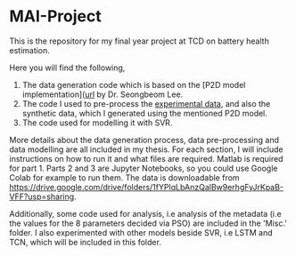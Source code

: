 # MAI-Project
This is the repository for my final year project at TCD on battery health estimation. 

Here you will find the following,
1. The data generation code which is based on the [P2D model implementation]([url](https://github.com/DEARLIBS) by Dr. Seongbeom Lee.
2. The code I used to pre-process the [experimental data](https://osf.io/qsabn/?view_only=2a03b6c78ef14922a3e244f3d549de78), and also the synthetic data, which I generated using the mentioned P2D model.
3. The code used for modelling it with SVR. 

More details about the data generation process, data pre-processing and data modelling are all included in my thesis. 
For each section, I will include instructions on how to run it and what files are required. Matlab is required for part 1. Parts 2 and 3 are Jupyter Notebooks, so you could use Google Colab for example to run them. The data is downloadable from https://drive.google.com/drive/folders/1fYPlqLbAnzQalBw9erhgFyJrKpaB-VFF?usp=sharing.

Additionally, some code used for analysis, i.e analysis of the metadata (i.e the values for the 8 parameters decided via PSO) are included in the 'Misc.' folder. I also experimented with other models beside SVR, i.e LSTM and TCN, which will be included in this folder.

